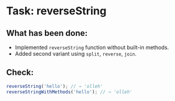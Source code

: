 # Task: reverseString

## What has been done:

- Implemented `reverseString` function without built-in methods.
- Added second variant using `split`, `reverse`, `join`.

## Check:

```js
reverseString('hello'); // → 'olleh'
reverseStringWithMethods('hello'); // → 'olleh'
```

